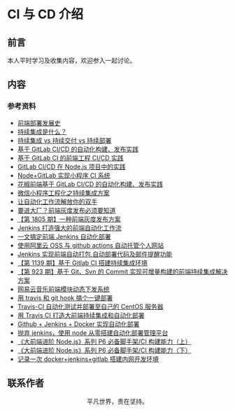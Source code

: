 # CI 与 CD 介绍

## 前言

本人平时学习及收集内容，欢迎参入一起讨论。

## 内容

### 参考资料

- [前端部署发展史](https://juejin.im/post/5dc4ae67f265da4cfa7bbb9a)
- [持续集成是什么？](http://www.ruanyifeng.com/blog/2015/09/continuous-integration.html)
- [持续集成 vs 持续交付 vs 持续部署](https://mp.weixin.qq.com/s/Y09_FYS2IWae24geE7tK-Q)
- [基于 GitLab CI/CD 的自动化构建、发布实践](https://mp.weixin.qq.com/s/z2f1i2FgrVGofQR6nKTd1A)
- [基于 GitLab CI 的前端工程 CI/CD 实践](https://github.com/giscafer/front-end-manual/issues/27)
- [GitLab CI/CD 在 Node.js 项目中的实践](https://mp.weixin.qq.com/s/AY1nJA0T7YS2YnW-GNMPFQ)
- [Node+GitLab 实现小程序 CI 系统](https://mp.weixin.qq.com/s/5NsY5cj0n1AuU0-zT1VrEQ)
- [花椒前端基于 GitLab CI/CD 的自动化构建、发布实践](https://mp.weixin.qq.com/s/0VtDFv5bxJp2OyJGufBV0w)
- [微信小程序工程化之持续集成方案](https://mp.weixin.qq.com/s/k16SjTN7__iRB_7q78hldg)
- [让自动化工作流解放你的双手](https://mp.weixin.qq.com/s/MJX5pVwugKsRO__fjhPVmg)
- [要进大厂？前端灰度发布必须要知道](https://mp.weixin.qq.com/s/54GgUM1saYvZCRP1sJ0Kug)
- [【第 1805 期】一种前端灰度发布方案](https://mp.weixin.qq.com/s/IT65m3VwlAhXusipB6wa2g)
- [Jenkins 打造强大的前端自动化工作流](https://juejin.im/post/5ad1980e6fb9a028c42ea1be)
- [一文搞定前端 Jenkins 自动化部署](https://mp.weixin.qq.com/s/DLXnbY3AcZHMgrPw0T28mQ)
- [使用阿里云 OSS 与 github actions 自动托管个人网站](https://mp.weixin.qq.com/s/DPPOeWHShkasvKAxwH30JA)
- [Jenkins 实现前端自动打包,自动部署代码及邮件提醒功能](https://www.cnblogs.com/tugenhua0707/p/11949644.html)
- [【第 1139 期】基于 Gitlab CI 搭建持续集成环境](https://mp.weixin.qq.com/s/0hss-qGPjsvYOGkprGjW9g)
- [【第 923 期】基于 Git、Svn 的 Commit 实现可增量构建的前端持续集成解决方案](https://mp.weixin.qq.com/s/E31b-hF9yNWLOt3bNBIXCA)
- [网易云音乐前端模块动态下发系统](https://zhuanlan.zhihu.com/p/91386560)
- [用 travis 和 git hook 搞个一键部署](https://segmentfault.com/a/1190000005804780)
- [Travis-CI 自动化测试并部署至自己的 CentOS 服务器](https://juejin.im/post/5a9e1a5751882555712bd8e1)
- [用 Travis CI 打造大前端持续集成和自动化部署](https://juejin.im/post/5c9b3934f265da60d429046d)
- [Github + Jenkins + Docker 实现自动化部署](https://github.com/mcuking/blog/issues/61)
- [抛弃 jenkins，使用 node 从零搭建自动化部署管理平台](https://mp.weixin.qq.com/s/UVcZh0QE8g52Iv5UB_61tQ)
- [《大前端进阶 Node.js》系列 P6 必备脚手架/CI 构建能力（上）](https://juejin.im/post/5e7a22a8e51d4526d87c99ed)
- [《大前端进阶 Node.js》系列 P6 必备脚手架/CI 构建能力（下）](https://juejin.im/post/5e835ef6f265da47a7411b06)
- [记录一次 docker+jenkins+gitlab 搭建内网开发环境](https://mp.weixin.qq.com/s/c648RasQ6yg4NtOpAE55LA)

## 联系作者

<div align="center">
    <p>
        平凡世界，贵在坚持。
    </p>
    <img :src="$withBase('/about/contact.png')" />
</div>
